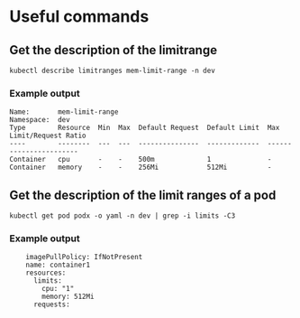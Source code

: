 # Useful commands

## Get the description of the limitrange
`kubectl describe limitranges mem-limit-range -n dev`

### Example output
```
Name:       mem-limit-range
Namespace:  dev
Type        Resource  Min  Max  Default Request  Default Limit  Max Limit/Request Ratio
----        --------  ---  ---  ---------------  -------------  -----------------------
Container   cpu       -    -    500m             1              -
Container   memory    -    -    256Mi            512Mi          -
```

## Get the description of the limit ranges of a pod
`kubectl get pod podx -o yaml -n dev | grep -i limits -C3`

### Example output
```
    imagePullPolicy: IfNotPresent
    name: container1
    resources:
      limits:
        cpu: "1"
        memory: 512Mi
      requests:
```